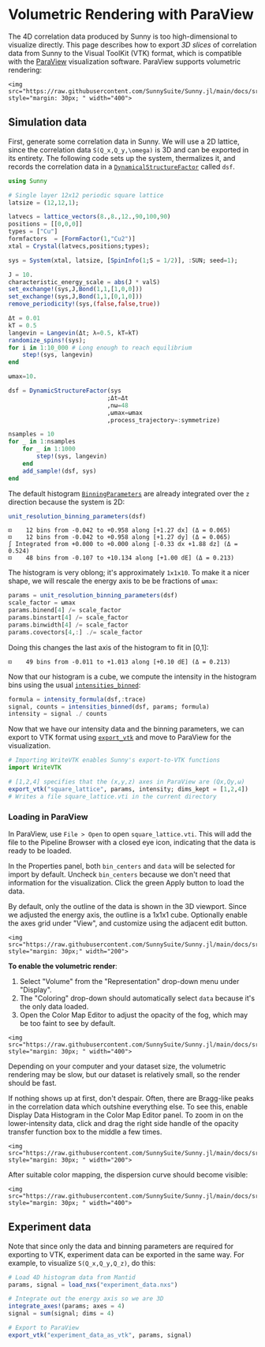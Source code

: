 # Volumetric Rendering with ParaView

The 4D correlation data produced by Sunny is too high-dimensional to visualize directly.
This page describes how to export *3D slices* of correlation data from Sunny to the
Visual ToolKit (VTK) format, which is compatible with the [ParaView](https://www.paraview.org/) visualization software.
ParaView supports volumetric rendering:

```@raw html
<img src="https://raw.githubusercontent.com/SunnySuite/Sunny.jl/main/docs/src/assets/paraviewrender.png" style="margin: 30px; " width="400">
```

## Simulation data

First, generate some correlation data in Sunny.
We will use a 2D lattice, since the correlation data ``S(Q_x,Q_y,\omega)`` is 
3D and can be exported in its entirety.
The following code sets up the system, thermalizes it, and records the correlation data in a [`DynamicalStructureFactor`](@ref) called `dsf`.

```julia
using Sunny

# Single layer 12x12 periodic square lattice
latsize = (12,12,1);

latvecs = lattice_vectors(8.,8.,12.,90,100,90)
positions = [[0,0,0]]
types = ["Cu"]
formfactors  = [FormFactor(1,"Cu2")]
xtal = Crystal(latvecs,positions;types);

sys = System(xtal, latsize, [SpinInfo(1;S = 1/2)], :SUN; seed=1);

J = 10.
characteristic_energy_scale = abs(J * valS)
set_exchange!(sys,J,Bond(1,1,[1,0,0]))
set_exchange!(sys,J,Bond(1,1,[0,1,0]))
remove_periodicity!(sys,(false,false,true))

Δt = 0.01
kT = 0.5
langevin = Langevin(Δt; λ=0.5, kT=kT)
randomize_spins!(sys);
for i in 1:10_000 # Long enough to reach equilibrium
    step!(sys, langevin)
end 

ωmax=10.

dsf = DynamicStructureFactor(sys
                            ;Δt=Δt
                            ,nω=48
                            ,ωmax=ωmax
                            ,process_trajectory=:symmetrize)

nsamples = 10
for _ in 1:nsamples
    for _ in 1:1000 
        step!(sys, langevin)
    end
    add_sample!(dsf, sys)
end
```

The default histogram [`BinningParameters`](@ref) are already integrated over the ``z`` direction because the system is 2D:

```julia
unit_resolution_binning_parameters(dsf)
```

```
⊡    12 bins from -0.042 to +0.958 along [+1.27 dx] (Δ = 0.065)
⊡    12 bins from -0.042 to +0.958 along [+1.27 dy] (Δ = 0.065)
∫ Integrated from +0.000 to +0.000 along [-0.33 dx +1.88 dz] (Δ = 0.524)
⊡    48 bins from -0.107 to +10.134 along [+1.00 dE] (Δ = 0.213)
```

The histogram is very oblong; it's approximately `1x1x10`.
To make it a nicer shape, we will rescale the energy axis to be be fractions of `ωmax`:

```julia
params = unit_resolution_binning_parameters(dsf)
scale_factor = ωmax
params.binend[4] /= scale_factor
params.binstart[4] /= scale_factor
params.binwidth[4] /= scale_factor
params.covectors[4,:] ./= scale_factor
```

Doing this changes the last axis of the histogram to fit in [0,1]:

```
⊡    49 bins from -0.011 to +1.013 along [+0.10 dE] (Δ = 0.213)
```

Now that our histogram is a cube, we compute the intensity in the histogram bins using the usual [`intensities_binned`](@ref):

```julia
formula = intensity_formula(dsf,:trace)
signal, counts = intensities_binned(dsf, params; formula)
intensity = signal ./ counts
```

Now that we have our intensity data and the binning parameters, we can export to VTK format using [`export_vtk`](@ref) and move to ParaView for the visualization.

```julia
# Importing WriteVTK enables Sunny's export-to-VTK functions
import WriteVTK

# [1,2,4] specifies that the (x,y,z) axes in ParaView are (Qx,Qy,ω)
export_vtk("square_lattice", params, intensity; dims_kept = [1,2,4])
# Writes a file square_lattice.vti in the current directory
```

### Loading in ParaView

In ParaView, use `File > Open` to open `square_lattice.vti`.
This will add the file to the Pipeline Browser with a closed eye icon, indicating that
the data is ready to be loaded.

In the Properties panel, both `bin_centers` and `data` will be selected for import by default.
Uncheck `bin_centers` because we don't need that information for the visualization.
Click the green Apply button to load the data.

By default, only the outline of the data is shown in the 3D viewport.
Since we adjusted the energy axis, the outline is a 1x1x1 cube.
Optionally enable the axes grid under "View", and customize using the adjacent edit button.

```@raw html
<img src="https://raw.githubusercontent.com/SunnySuite/Sunny.jl/main/docs/src/assets/paraviewimport.png" style="margin: 30px;" width="200">
```

**To enable the volumetric render**:
1. Select "Volume" from the "Representation" drop-down menu under "Display".
2. The "Coloring" drop-down should automatically select `data` because it's the only data loaded.
3. Open the Color Map Editor to adjust the opacity of the fog, which may be too faint to see by default.

```@raw html
<img src="https://raw.githubusercontent.com/SunnySuite/Sunny.jl/main/docs/src/assets/paraviewvolume.png" style="margin: 30px; " width="400">
```

Depending on your computer and your dataset size, the volumetric rendering may be slow, but our dataset is relatively small, so the render should be fast.

If nothing shows up at first, don't despair.
Often, there are Bragg-like peaks in the correlation data which outshine everything else.
To see this, enable Display Data Histogram in the Color Map Editor panel.
To zoom in on the lower-intensity data, click and drag the right side handle of the opacity transfer function box to the middle a few times.

```@raw html
<img src="https://raw.githubusercontent.com/SunnySuite/Sunny.jl/main/docs/src/assets/paraviewcolormap.png" style="margin: 30px; " width="200">
```

After suitable color mapping, the dispersion curve should become visible:

```@raw html
<img src="https://raw.githubusercontent.com/SunnySuite/Sunny.jl/main/docs/src/assets/paraviewrender.png" style="margin: 30px; " width="400">
```

## Experiment data

Note that since only the data and binning parameters are required for exporting to VTK,
experiment data can be exported in the same way.
For example, to visualize ``S(Q_x,Q_y,Q_z)``, do this:

```julia
# Load 4D histogram data from Mantid
params, signal = load_nxs("experiment_data.nxs")

# Integrate out the energy axis so we are 3D
integrate_axes!(params; axes = 4)
signal = sum(signal; dims = 4)

# Export to ParaView
export_vtk("experiment_data_as_vtk", params, signal)
```
